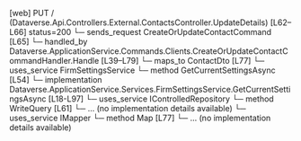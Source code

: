[web] PUT /  (Dataverse.Api.Controllers.External.ContactsController.UpdateDetails)  [L62–L66] status=200
  └─ sends_request CreateOrUpdateContactCommand [L65]
    └─ handled_by Dataverse.ApplicationService.Commands.Clients.CreateOrUpdateContactCommandHandler.Handle [L39–L79]
      └─ maps_to ContactDto [L77]
      └─ uses_service FirmSettingsService
        └─ method GetCurrentSettingsAsync [L54]
          └─ implementation Dataverse.ApplicationService.Services.FirmSettingsService.GetCurrentSettingsAsync [L18-L97]
      └─ uses_service IControlledRepository<Contact>
        └─ method WriteQuery [L61]
          └─ ... (no implementation details available)
      └─ uses_service IMapper
        └─ method Map [L77]
          └─ ... (no implementation details available)


